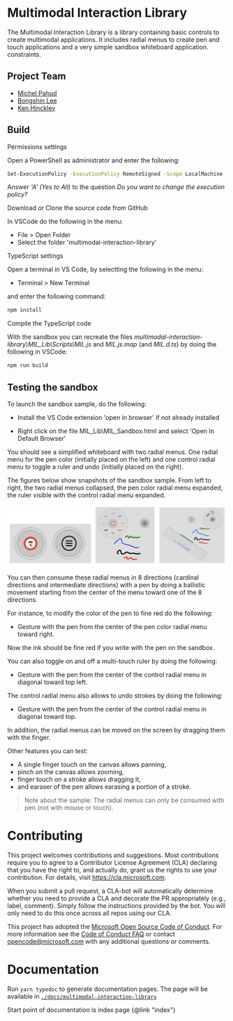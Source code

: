 Multimodal Interaction Library
====

The Multimodal Interaction Library is a library containing basic controls to create multimodal applications. It includes radial menus to create pen and touch applications and a very simple sandbox whiteboard application.
constraints.

Project Team
----

- [Michel Pahud](http://research.microsoft.com/en-us/um/people/mpahud/)
- [Bongshin Lee](http://research.microsoft.com/en-us/um/people/bongshin/)
- [Ken Hinckley](http://research.microsoft.com/en-us/um/people/kenh/)

Build
----

Permissions settings

Open a PowerShell as administrator and enter the following:

```bash
Set-ExecutionPolicy -ExecutionPolicy RemoteSigned -Scope LocalMachine
```

Answer *'A' (Yes to All)* to the question *Do you want to change the execution policy?*


Download or Clone the source code from GitHub

In VSCode do the following in the menu:

- File > Open Folder
- Select the folder 'multimodal-interaction-library'


TypeScript settings

Open a terminal in VS Code, by selectting the following in the menu:

- Terminal > New Terminal

and enter the following command:

```bash
npm install
```

Compile the TypeScript code

With the sandbox you can recreate the files *multimodal-interaction-library\MIL_Lib\Scripts\MIL.js* and *MIL.js.map* (and *MIL.d.ts*) by doing the following in VSCode:

```bash
npm run build
```




Testing the sandbox
----

To launch the sandbox sample, do the following:

- Install the VS Code extension 'open in browser' if not already installed

- Right click on the file MIL_Lib\MIL_Sandbox.html and select 'Open In Default Browser'

You should see a simplified whiteboard with two radial menus. One radial menu for the pen color (initially placed on the left) and one control radial menu to toggle a ruler and undo (initially placed on the right).

The figures below show snapshots of the sandbox sample. From left to right, the two radial menus collapsed, the pen color radial menu expanded, the ruler visible with the control radial menu expanded.

![Sandbox](Sandbox.PNG)

You can then consume these radial menus in 8 directions (cardinal directions and intermediate directions) with a pen by doing a ballistic movement starting from the center of the menu toward one of the 8 directions.

For instance, to modify the color of the pen to fine red do the following:

- Gesture with the pen from the center of the pen color radial menu toward right.

Now the ink should be fine red if you write with the pen on the sandbox.

You can also toggle on and off a multi-touch ruler by doing the following:

- Gesture with the pen from the center of the control radial menu in diagonal toward top left.

The control radial menu also allows to undo strokes by doing the following:

- Gesture with the pen from the center of the control radial menu in diagonal toward top.

In addition, the radial menus can be moved on the screen by dragging them with the finger.

Other features you can test:

- A single finger touch on the canvas allows panning,
- pinch on the canvas allows zooming,
- finger touch on a stroke allows dragging it,
- and earaser of the pen allows earasing a portion of a stroke.

> Note about the sample: The radial menus can only be consumed with pen (not with mouse or touch).


# Contributing

This project welcomes contributions and suggestions.  Most contributions require you to agree to a
Contributor License Agreement (CLA) declaring that you have the right to, and actually do, grant us
the rights to use your contribution. For details, visit https://cla.microsoft.com.

When you submit a pull request, a CLA-bot will automatically determine whether you need to provide
a CLA and decorate the PR appropriately (e.g., label, comment). Simply follow the instructions
provided by the bot. You will only need to do this once across all repos using our CLA.

This project has adopted the [Microsoft Open Source Code of Conduct](https://opensource.microsoft.com/codeofconduct/).
For more information see the [Code of Conduct FAQ](https://opensource.microsoft.com/codeofconduct/faq/) or
contact [opencode@microsoft.com](mailto:opencode@microsoft.com) with any additional questions or comments.

# Documentation

Run `yarn typedoc` to generate documentation pages.
The page will be available in [`./docs/multimodal-interaction-library`](./docs/multimodal-interaction-library/index.html)

Start point of documentation is index page {@link "index"}
